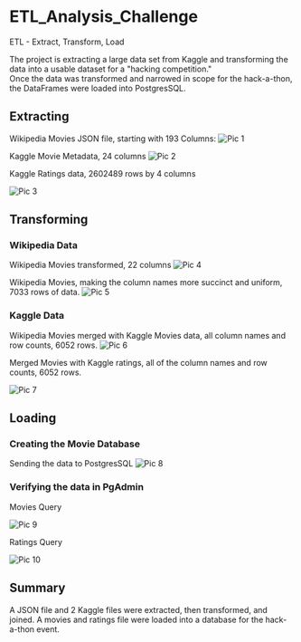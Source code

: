 # ETL_Analysis_Challenge
ETL - Extract, Transform, Load


The project is extracting a large data set from Kaggle and transforming the data into a usable dataset for a "hacking competition."  
Once the data was transformed and narrowed in scope for the hack-a-thon, the DataFrames were loaded into PostgresSQL.  

## Extracting
Wikipedia Movies JSON file, starting with 193 Columns:
![Pic 1](https://github.com/josepcherian/ETL_Analysis_Challenge/blob/main/Resources/d1_1wiki_movies.PNG)

Kaggle Movie Metadata, 24 columns
![Pic 2](https://github.com/josepcherian/ETL_Analysis_Challenge/blob/main/Resources/d1_2kaggle_metadata.PNG)

Kaggle Ratings data, 2602489 rows by 4 columns

![Pic 3](https://github.com/josepcherian/ETL_Analysis_Challenge/blob/main/Resources/d1_3ratings.PNG)

## Transforming 
### Wikipedia Data
Wikipedia Movies transformed, 22 columns
![Pic 4](https://github.com/josepcherian/ETL_Analysis_Challenge/blob/main/Resources/d2_1wiki_movies.PNG)

Wikipedia Movies, making the column names more succinct and uniform, 7033 rows of data.
![Pic 5](https://github.com/josepcherian/ETL_Analysis_Challenge/blob/main/Resources/d2_2wiki_movie_counts.PNG)

### Kaggle Data
Wikipedia Movies merged with Kaggle Movies data, all column names and row counts, 6052 rows.
![Pic 6](https://github.com/josepcherian/ETL_Analysis_Challenge/blob/main/Resources/d3_6movies.PNG)

Merged Movies with Kaggle ratings, all of the column names and row counts, 6052 rows.

![Pic 7](https://github.com/josepcherian/ETL_Analysis_Challenge/blob/main/Resources/d3_5movies_ratings.PNG)

## Loading
### Creating the Movie Database
Sending the data to PostgresSQL
![Pic 8](https://github.com/josepcherian/ETL_Analysis_Challenge/blob/main/Resources/d4_final_send.PNG)

### Verifying the data in PgAdmin
Movies Query

![Pic 9](https://github.com/josepcherian/ETL_Analysis_Challenge/blob/main/Resources/movies_query.PNG)

Ratings Query

![Pic 10](https://github.com/josepcherian/ETL_Analysis_Challenge/blob/main/Resources/ratings_query.PNG)

## Summary

A JSON file and 2 Kaggle files were extracted, then transformed, and joined.  A movies and ratings file were loaded into a database for the hack-a-thon event.
